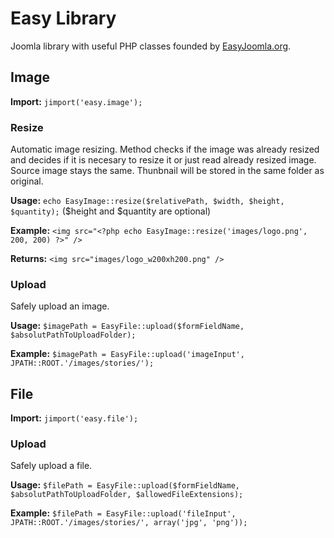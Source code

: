 Easy Library
============

Joomla library with useful PHP classes founded by [EasyJoomla.org](http://www.easyjoomla.org/).


Image
------
**Import:** `jimport('easy.image');`

### Resize
Automatic image resizing. Method checks if the image was already resized and decides if it is necesary to resize it or just read already resized image. Source image stays the same. Thunbnail will be stored in the same folder as original.

**Usage:** `echo EasyImage::resize($relativePath, $width, $height, $quantity);`
($height and $quantity are optional)

**Example:** `<img src="<?php echo EasyImage::resize('images/logo.png', 200, 200) ?>" />`

**Returns:** `<img src="images/logo_w200xh200.png" />`

### Upload
Safely upload an image.

**Usage:** `$imagePath = EasyFile::upload($formFieldName, $absolutPathToUploadFolder);`

**Example:** `$imagePath = EasyFile::upload('imageInput', JPATH::ROOT.'/images/stories/');`

File
------
**Import:** `jimport('easy.file');`

### Upload
Safely upload a file.

**Usage:** `$filePath = EasyFile::upload($formFieldName, $absolutPathToUploadFolder, $allowedFileExtensions);`

**Example:** `$filePath = EasyFile::upload('fileInput', JPATH::ROOT.'/images/stories/', array('jpg', 'png'));`


